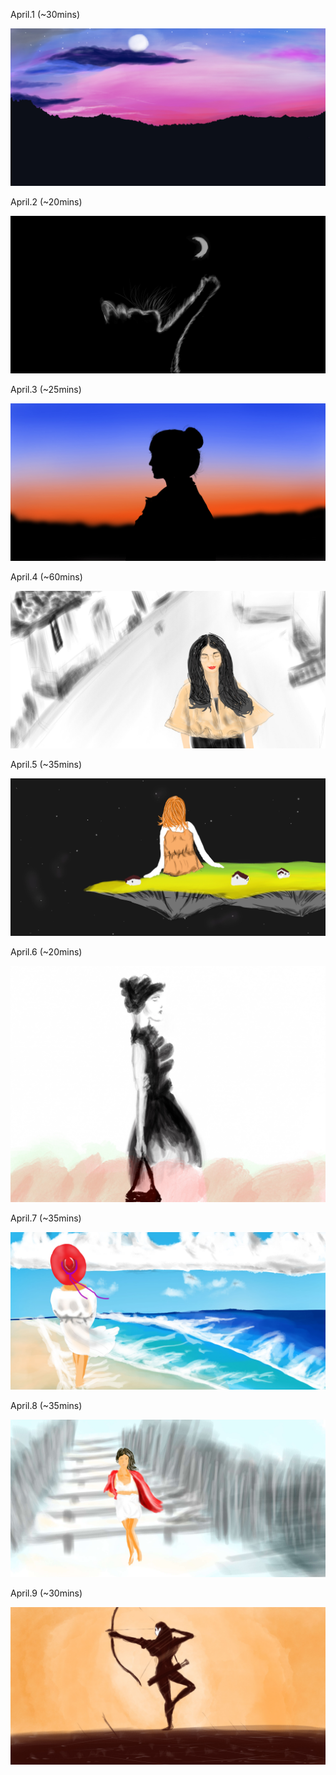 April.1 (~30mins)

![Night](1.jpg)

April.2 (~20mins)

![Cat](2.jpg)

April.3 (~25mins)

![Night](3.jpg)

April.4 (~60mins)

![Hug8217](4.jpg)

April.5 (~35mins)

![Star Girl](5.jpg)

April.6 (~20mins)

![Vocation](6.jpg)

April.7 (~35mins)

![Beach](7.jpg)

April.8 (~35mins)

![Walk](8.jpg)

April.9 (~30mins)

![Hero](9.jpg)
